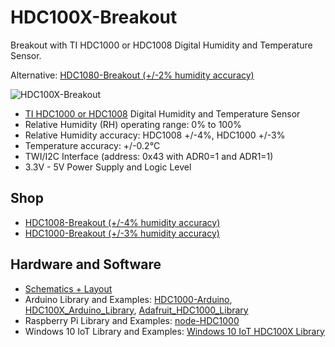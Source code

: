 # HDC100X-Breakout
Breakout with TI HDC1000 or HDC1008 Digital Humidity and Temperature Sensor.

Alternative: [HDC1080-Breakout (+/-2% humidity accuracy)](https://github.com/watterott/HDC1080-Breakout)

![HDC100X-Breakout](https://github.com/watterott/HDC100X-Breakout/raw/master/hardware/HDC100X-Breakout_v11.jpg)

* [TI HDC1000 or HDC1008](http://www.ti.com/product/hdc1008) Digital Humidity and Temperature Sensor
* Relative Humidity (RH) operating range: 0% to 100%
* Relative Humidity accuracy: HDC1008 +/-4%, HDC1000 +/-3%
* Temperature accuracy: +/-0.2°C
* TWI/I2C Interface (address: 0x43 with ADR0=1 and ADR1=1)
* 3.3V - 5V Power Supply and Logic Level


## Shop
* [HDC1008-Breakout (+/-4% humidity accuracy)](http://www.watterott.com/en/HDC1008-Breakout)
* [HDC1000-Breakout (+/-3% humidity accuracy)](http://www.watterott.com/en/HDC1000-Breakout)


## Hardware and Software
* [Schematics + Layout](https://github.com/watterott/HDC100X-Breakout/tree/master/hardware)
* Arduino Library and Examples: [HDC1000-Arduino](https://github.com/ftruzzi/HDC1000-Arduino), [HDC100X_Arduino_Library](https://github.com/RFgermany/HDC100X_Arduino_Library), [Adafruit_HDC1000_Library](https://github.com/adafruit/Adafruit_HDC1000_Library)
* Raspberry Pi Library and Examples: [node-HDC1000](https://github.com/Takepepe/node-HDC1000)
* Windows 10 IoT Library and Examples: [Windows 10 IoT HDC100X Library](https://github.com/stormy-ua/WindowsIoTCore.Drivers/tree/master/Hdc100x)
